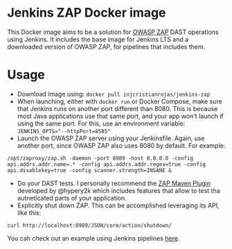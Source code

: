 # Jenkins ZAP Docker image

This Docker image aims to be a solution for [OWASP ZAP](https://www.zaproxy.org/) 
DAST operations using Jenkins. It includes the base image for Jenkins LTS
and a downloaded version of OWASP ZAP, for pipelines that includes them.

# Usage

* Download image using: `docker pull injcristianrojas/jenkins-zap`
* When launching, either with `docker run` or Docker Compose, make sure that
Jenkins runs on another port different than 8080. This is because most Java
applications use that same port, and your app won't launch if using the same
port. For this, use an environment variable: `JENKINS_OPTS="--httpPort=8585"`
* Launch the OWASP ZAP server using your Jenkinsfile. Again, use another port, since OWASP ZAP also uses 8080 by default. For example:

```shell
/opt/zaproxy/zap.sh -daemon -port 8989 -host 0.0.0.0 -config api.addrs.addr.name=.* -config api.addrs.addr.regex=true -config api.disablekey=true -config scanner.strength=INSANE &
```

* Do your DAST tests. I personally recommend the
[ZAP Maven Plugin](https://github.com/hypery2k/zap-maven-plugin) developed by
@hypery2k which includes features that allow to test tha autneticated parts of
your application.
* Explicitly shut down ZAP. This can be accomplished leveraging its API, like
this:

```shell
curl http://localhost:8989/JSON/core/action/shutdown/
```

You cah check out an example using Jenkins pipelines
[here](https://github.com/injcristianrojas/swsec-intro-spring-boot/blob/master/Jenkinsfile).